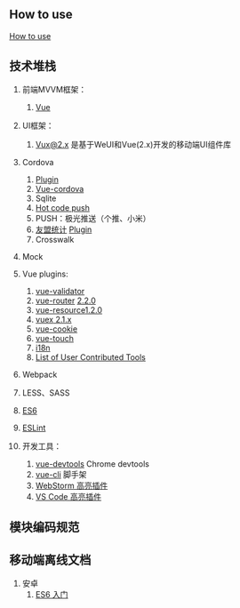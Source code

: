 
## How to use

[How to use](docs/npm.md)

## 技术堆栈

1. 前端MVVM框架：
    1. [Vue](https://github.com/vuejs/vue)
1. UI框架：
    1. [Vux@2.x](https://vux.li/) 是基于WeUI和Vue(2.x)开发的移动端UI组件库
1. Cordova
   1. [Plugin](http://cordova.apache.org/docs/en/latest/guide/overview/index.html)
   1. [Vue-cordova](https://github.com/kartsims/vue-cordova)
   1. Sqlite
   1. [Hot code push](https://github.com/nordnet/cordova-hot-code-push)
   1. PUSH：极光推送（个推、小米）
   1. [友盟统计](http://www.umeng.com/) [Plugin](https://github.com/search?utf8=%E2%9C%93&q=umeng+cordova&type=Repositories&ref=searchresults)
   1. Crosswalk
1. Mock
1. Vue plugins:
    1. [vue-validator](https://github.com/vuejs/awesome-vue#validation) 
    1. [vue-router](https://github.com/vuejs/vue-router)  [2.2.0](http://vuejs.github.io/vue-router)
    1. [vue-resource](https://github.com/pagekit/vue-resource)[1.2.0](https://github.com/pagekit/vue-resource/tree/develop/docs)
    1. [vuex](https://github.com/vuejs/vuex)[ 2.1.x](http://vuex.vuejs.org/zh-cn/)
    1. [vue-cookie](https://github.com/jackie19/vue-cookie)
    1. [vue-touch](https://github.com/vuejs/vue-touch)
    1. [i18n](https://vux.li/#/zh-CN/vux-loader?id=i18n)
    1. [List of User Contributed Tools](https://github.com/vuejs/awesome-vue#libraries--plugins)
  
1. Webpack
1. LESS、SASS
1. [ES6](http://es6.ruanyifeng.com)
1. [ESLint](http://eslint.org/docs/user-guide)
1. 开发工具： 
    1. [vue-devtools](https://chrome.google.com/webstore/detail/nhdogjmejiglipccpnnnanhbledajbpd) Chrome devtools
    1. [vue-cli](https://github.com/vuejs/vue-cli) 脚手架
    1. [WebStorm 高亮插件](https://github.com/henjue/vue-for-idea)
    1. [VS Code 高亮插件](https://marketplace.visualstudio.com/items/liuji-jim.vue)
    

## 模块编码规范



## 移动端离线文档

1. 安卓 
    1. [ES6 入门](docs/assets/apk/ES6Tutorial.apk)
